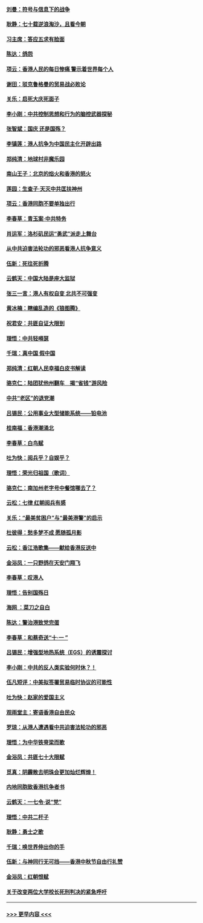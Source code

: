#### [刘曼：符号与信息下的战争](../pages/nsc993/n11564655.md?t=10040033) 
#### [耿静：七十载逆浪淘沙，且看今朝](../pages/nsc993/n11564520.md?t=10040033) 
#### [习主席：答应五求有脸面](../pages/nsc993/n11563953.md?t=10040033) 
#### [陈达：鸽怨](../pages/nsc993/n11561879.md?t=10040033) 
#### [项云：香港人民的每日惨痛  警示着世界每个人](../pages/nsc993/n11559273.md?t=10040033) 
#### [谢田：驳克鲁格曼的贸易战必败论](../pages/nsc993/n11555840.md?t=10040033) 
#### [关乐：启死大庆死面子](../pages/nsc993/n11556823.md?t=10040033) 
#### [李小刚：中共控制思想和行为的脑控武器探秘](../pages/nsc993/n11556776.md?t=10040033) 
#### [张智斌：国庆  还是国殇？](../pages/nsc993/n11556617.md?t=10040033) 
#### [李镇莲：港人抗争为中国民主化开辟出路](../pages/nsc993/n11556570.md?t=10040033) 
#### [郑纯清：地球村非魔乐园](../pages/nsc993/n11555415.md?t=10040033) 
#### [南山王子：北京的焰火和香港的怒火](../pages/nsc993/n11555318.md?t=10040033) 
#### [莲园：生查子·天灭中共匡扶神州](../pages/nsc993/n11555302.md?t=10040033) 
#### [项云：香港同胞不要单独出行](../pages/nsc993/n11555276.md?t=10040033) 
#### [李春草：青玉案‧中共特务](../pages/nsc993/n11552356.md?t=10040033) 
#### [肖运军：洛杉矶民运“勇武”派走上舞台](../pages/nsc993/n11551595.md?t=10040033) 
#### [从中共迫害法轮功的邪恶看港人抗争意义](../pages/nsc993/n11540858.md?t=10040033) 
#### [伍新：死往死折腾](../pages/nsc993/n11550174.md?t=10040033) 
#### [云鹤天：中国大陆是座大监狱](../pages/nsc993/n11550155.md?t=10040033) 
#### [张三一言：港人有权自变 北共不可强变](../pages/nsc993/n11550132.md?t=10040033) 
#### [黄冰楠：瞎编乱造的《狼图腾》](../pages/nsc993/n11550082.md?t=10040033) 
#### [祝君安：共匪自证大限到](../pages/nsc993/n11550041.md?t=10040033) 
#### [理悟：中共轻嘚瑟](../pages/nsc993/n11547978.md?t=10040033) 
#### [千瑞：真中国 假中国](../pages/nsc993/n11547865.md?t=10040033) 
#### [郑纯清：红朝人民幸福白皮书解读](../pages/nsc993/n11547499.md?t=10040033) 
#### [骆克仁：陆团犹他州翻车　揭“省钱”游风险](../pages/nsc993/n11546977.md?t=10040033) 
#### [中共“老区”的退党潮](../pages/nsc993/n11545995.md?t=10040033) 
#### [吕锡民：公用事业大型储能系统——铅电池](../pages/nsc993/n11545701.md?t=10040033) 
#### [桂南福：香港潮涌北](../pages/nsc993/n11545682.md?t=10040033) 
#### [李春草：白鸟赋](../pages/nsc993/n11545663.md?t=10040033) 
#### [吐为快：阅兵乎？自娱乎？](../pages/nsc993/n11545625.md?t=10040033) 
#### [理悟：荣光归祖国（歌词）](../pages/nsc993/n11545616.md?t=10040033) 
#### [骆克仁：南加州老字号中餐馆哪去了？](../pages/nsc993/n11545120.md?t=10040033) 
#### [云松：七律 红朝阅兵有感](../pages/nsc993/n11542394.md?t=10040033) 
#### [关乐：“最美贫困户”与“最美港警”的启示](../pages/nsc993/n11542252.md?t=10040033) 
#### [杜彼得：愁多梦不成 愿随孤月影](../pages/nsc993/n11540296.md?t=10040033) 
#### [云松：香江浩歌集——献给香港反送中](../pages/nsc993/n11540149.md?t=10040033) 
#### [金浴凤：一只野鸽在天安门翔飞](../pages/nsc993/n11540280.md?t=10040033) 
#### [李春草：叹港人](../pages/nsc993/n11540119.md?t=10040033) 
#### [理悟：告别国殇日](../pages/nsc993/n11539610.md?t=10040033) 
#### [海网 ：菜刀之自白](../pages/nsc993/n11539597.md?t=10040033) 
#### [陈达：警治港致党完蛋](../pages/nsc993/n11538127.md?t=10040033) 
#### [李春草：和蔡奇送“十·一 ”](../pages/nsc993/n11537810.md?t=10040033) 
#### [吕锡民：增强型地热系统（EGS）的诱震探讨](../pages/nsc993/n11537765.md?t=10040033) 
#### [李小刚：中共的反人类实验何时休？！](../pages/nsc993/n11537669.md?t=10040033) 
#### [伍凡短评：中美拟签署贸易临时协议的可能性](../pages/nsc993/n11536773.md?t=10040033) 
#### [吐为快：赵家的爱国主义](../pages/nsc993/n11536750.md?t=10040033) 
#### [观雨堂主：寄语香港自由民众](../pages/nsc993/n11536735.md?t=10040033) 
#### [罗琼：从港人遭遇看中共迫害法轮功的邪恶](../pages/nsc993/n11507862.md?t=10040033) 
#### [理悟：为中华铁脊梁而歌](../pages/nsc993/n11534458.md?t=10040033) 
#### [金浴凤：共匪七十大限赋](../pages/nsc993/n11534434.md?t=10040033) 
#### [觅真：阴霾散去明珠会更加灿烂辉煌！](../pages/nsc993/n11531858.md?t=10040033) 
#### [内地同胞致香港抗争者书](../pages/nsc993/n11531645.md?t=10040033) 
#### [云鹤天：一七令‧说“党”](../pages/nsc993/n11529099.md?t=10040033) 
#### [理悟：中共二杆子](../pages/nsc993/n11529046.md?t=10040033) 
#### [耿静：勇士之歌](../pages/nsc993/n11527562.md?t=10040033) 
#### [千瑞：唤世界伸出你的手](../pages/nsc993/n11526942.md?t=10040033) 
#### [伍新：与神同行无可挡——香港中秋节自由行礼赞](../pages/nsc993/n11526801.md?t=10040033) 
#### [金浴凤：红朝恨赋](../pages/nsc993/n11524312.md?t=10040033) 
#### [关于改变两位大学校长死刑判决的紧急呼吁](../pages/nsc993/n11524103.md?t=10040033) 

----
#### [ >>> 更早内容 <<< ](../indexes/nsc993-earlier.md)
